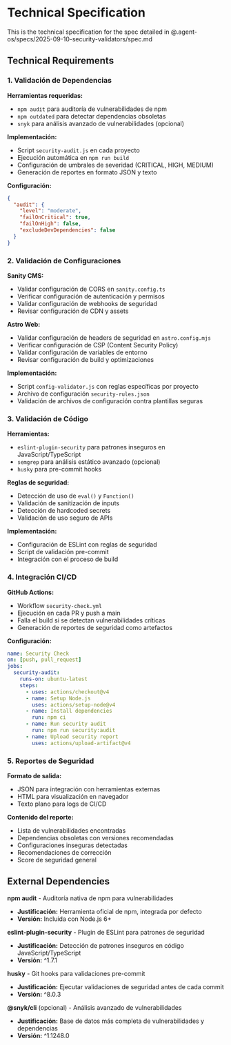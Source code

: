 # Technical Specification

This is the technical specification for the spec detailed in @.agent-os/specs/2025-09-10-security-validators/spec.md

## Technical Requirements

### 1. Validación de Dependencias

**Herramientas requeridas:**
- `npm audit` para auditoría de vulnerabilidades de npm
- `npm outdated` para detectar dependencias obsoletas
- `snyk` para análisis avanzado de vulnerabilidades (opcional)

**Implementación:**
- Script `security-audit.js` en cada proyecto
- Ejecución automática en `npm run build`
- Configuración de umbrales de severidad (CRITICAL, HIGH, MEDIUM)
- Generación de reportes en formato JSON y texto

**Configuración:**
```json
{
  "audit": {
    "level": "moderate",
    "failOnCritical": true,
    "failOnHigh": false,
    "excludeDevDependencies": false
  }
}
```

### 2. Validación de Configuraciones

**Sanity CMS:**
- Validar configuración de CORS en `sanity.config.ts`
- Verificar configuración de autenticación y permisos
- Validar configuración de webhooks de seguridad
- Revisar configuración de CDN y assets

**Astro Web:**
- Validar configuración de headers de seguridad en `astro.config.mjs`
- Verificar configuración de CSP (Content Security Policy)
- Validar configuración de variables de entorno
- Revisar configuración de build y optimizaciones

**Implementación:**
- Script `config-validator.js` con reglas específicas por proyecto
- Archivo de configuración `security-rules.json`
- Validación de archivos de configuración contra plantillas seguras

### 3. Validación de Código

**Herramientas:**
- `eslint-plugin-security` para patrones inseguros en JavaScript/TypeScript
- `semgrep` para análisis estático avanzado (opcional)
- `husky` para pre-commit hooks

**Reglas de seguridad:**
- Detección de uso de `eval()` y `Function()`
- Validación de sanitización de inputs
- Detección de hardcoded secrets
- Validación de uso seguro de APIs

**Implementación:**
- Configuración de ESLint con reglas de seguridad
- Script de validación pre-commit
- Integración con el proceso de build

### 4. Integración CI/CD

**GitHub Actions:**
- Workflow `security-check.yml`
- Ejecución en cada PR y push a main
- Falla el build si se detectan vulnerabilidades críticas
- Generación de reportes de seguridad como artefactos

**Configuración:**
```yaml
name: Security Check
on: [push, pull_request]
jobs:
  security-audit:
    runs-on: ubuntu-latest
    steps:
      - uses: actions/checkout@v4
      - name: Setup Node.js
        uses: actions/setup-node@v4
      - name: Install dependencies
        run: npm ci
      - name: Run security audit
        run: npm run security:audit
      - name: Upload security report
        uses: actions/upload-artifact@v4
```

### 5. Reportes de Seguridad

**Formato de salida:**
- JSON para integración con herramientas externas
- HTML para visualización en navegador
- Texto plano para logs de CI/CD

**Contenido del reporte:**
- Lista de vulnerabilidades encontradas
- Dependencias obsoletas con versiones recomendadas
- Configuraciones inseguras detectadas
- Recomendaciones de corrección
- Score de seguridad general

## External Dependencies

**npm audit** - Auditoría nativa de npm para vulnerabilidades
- **Justificación:** Herramienta oficial de npm, integrada por defecto
- **Versión:** Incluida con Node.js 6+

**eslint-plugin-security** - Plugin de ESLint para patrones de seguridad
- **Justificación:** Detección de patrones inseguros en código JavaScript/TypeScript
- **Versión:** ^1.7.1

**husky** - Git hooks para validaciones pre-commit
- **Justificación:** Ejecutar validaciones de seguridad antes de cada commit
- **Versión:** ^8.0.3

**@snyk/cli** (opcional) - Análisis avanzado de vulnerabilidades
- **Justificación:** Base de datos más completa de vulnerabilidades y dependencias
- **Versión:** ^1.1248.0
